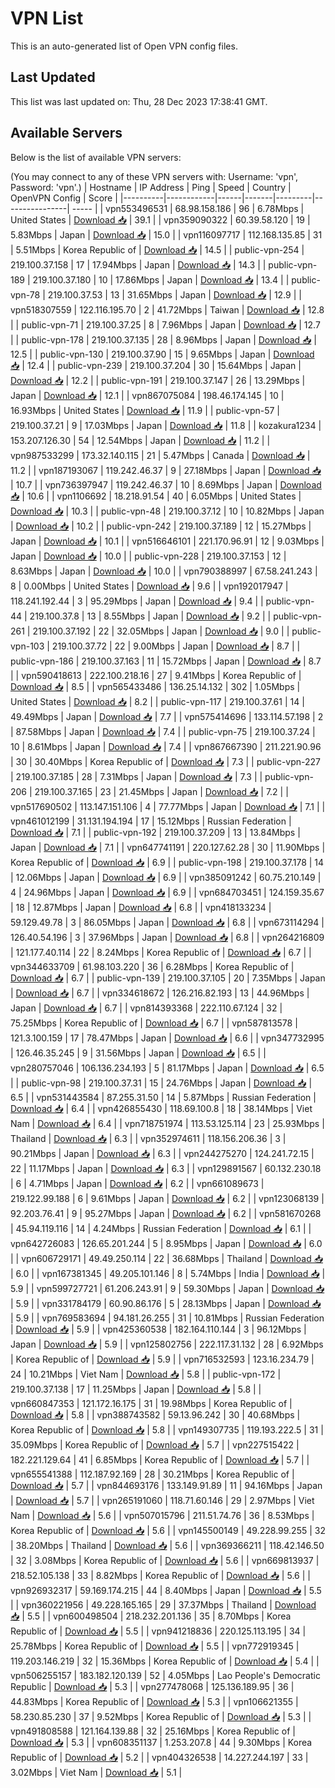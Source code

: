 # VPN List

This is an auto-generated list of Open VPN config files.

## Last Updated

This list was last updated on: Thu, 28 Dec 2023 17:38:41 GMT.

## Available Servers

Below is the list of available VPN servers:

(You may connect to any of these VPN servers with: Username: 'vpn', Password: 'vpn'.)
| Hostname | IP Address | Ping | Speed | Country | OpenVPN Config | Score |
|----------|------------|------|-------|---------|----------------| ----- |
| vpn553496531 | 68.98.158.186 | 96 | 6.78Mbps | United States | [Download 📥](./configs/server_0_US.ovpn) | 39.1 |
| vpn359090322 | 60.39.58.120 | 19 | 5.83Mbps | Japan | [Download 📥](./configs/server_1_JP.ovpn) | 15.0 |
| vpn116097717 | 112.168.135.85 | 31 | 5.51Mbps | Korea Republic of | [Download 📥](./configs/server_2_KR.ovpn) | 14.5 |
| public-vpn-254 | 219.100.37.158 | 17 | 17.94Mbps | Japan | [Download 📥](./configs/server_3_JP.ovpn) | 14.3 |
| public-vpn-189 | 219.100.37.180 | 10 | 17.86Mbps | Japan | [Download 📥](./configs/server_4_JP.ovpn) | 13.4 |
| public-vpn-78 | 219.100.37.53 | 13 | 31.65Mbps | Japan | [Download 📥](./configs/server_5_JP.ovpn) | 12.9 |
| vpn518307559 | 122.116.195.70 | 2 | 41.72Mbps | Taiwan | [Download 📥](./configs/server_6_TW.ovpn) | 12.8 |
| public-vpn-71 | 219.100.37.25 | 8 | 7.96Mbps | Japan | [Download 📥](./configs/server_7_JP.ovpn) | 12.7 |
| public-vpn-178 | 219.100.37.135 | 28 | 8.96Mbps | Japan | [Download 📥](./configs/server_8_JP.ovpn) | 12.5 |
| public-vpn-130 | 219.100.37.90 | 15 | 9.65Mbps | Japan | [Download 📥](./configs/server_9_JP.ovpn) | 12.4 |
| public-vpn-239 | 219.100.37.204 | 30 | 15.64Mbps | Japan | [Download 📥](./configs/server_10_JP.ovpn) | 12.2 |
| public-vpn-191 | 219.100.37.147 | 26 | 13.29Mbps | Japan | [Download 📥](./configs/server_11_JP.ovpn) | 12.1 |
| vpn867075084 | 198.46.174.145 | 10 | 16.93Mbps | United States | [Download 📥](./configs/server_12_US.ovpn) | 11.9 |
| public-vpn-57 | 219.100.37.21 | 9 | 17.03Mbps | Japan | [Download 📥](./configs/server_13_JP.ovpn) | 11.8 |
| kozakura1234 | 153.207.126.30 | 54 | 12.54Mbps | Japan | [Download 📥](./configs/server_14_JP.ovpn) | 11.2 |
| vpn987533299 | 173.32.140.115 | 21 | 5.47Mbps | Canada | [Download 📥](./configs/server_15_CA.ovpn) | 11.2 |
| vpn187193067 | 119.242.46.37 | 9 | 27.18Mbps | Japan | [Download 📥](./configs/server_16_JP.ovpn) | 10.7 |
| vpn736397947 | 119.242.46.37 | 10 | 8.69Mbps | Japan | [Download 📥](./configs/server_17_JP.ovpn) | 10.6 |
| vpn1106692 | 18.218.91.54 | 40 | 6.05Mbps | United States | [Download 📥](./configs/server_18_US.ovpn) | 10.3 |
| public-vpn-48 | 219.100.37.12 | 10 | 10.82Mbps | Japan | [Download 📥](./configs/server_19_JP.ovpn) | 10.2 |
| public-vpn-242 | 219.100.37.189 | 12 | 15.27Mbps | Japan | [Download 📥](./configs/server_20_JP.ovpn) | 10.1 |
| vpn516646101 | 221.170.96.91 | 12 | 9.03Mbps | Japan | [Download 📥](./configs/server_21_JP.ovpn) | 10.0 |
| public-vpn-228 | 219.100.37.153 | 12 | 8.63Mbps | Japan | [Download 📥](./configs/server_22_JP.ovpn) | 10.0 |
| vpn790388997 | 67.58.241.243 | 8 | 0.00Mbps | United States | [Download 📥](./configs/server_23_US.ovpn) | 9.6 |
| vpn192017947 | 118.241.192.44 | 3 | 95.29Mbps | Japan | [Download 📥](./configs/server_24_JP.ovpn) | 9.4 |
| public-vpn-44 | 219.100.37.8 | 13 | 8.55Mbps | Japan | [Download 📥](./configs/server_25_JP.ovpn) | 9.2 |
| public-vpn-261 | 219.100.37.192 | 22 | 32.05Mbps | Japan | [Download 📥](./configs/server_26_JP.ovpn) | 9.0 |
| public-vpn-103 | 219.100.37.72 | 22 | 9.00Mbps | Japan | [Download 📥](./configs/server_27_JP.ovpn) | 8.7 |
| public-vpn-186 | 219.100.37.163 | 11 | 15.72Mbps | Japan | [Download 📥](./configs/server_28_JP.ovpn) | 8.7 |
| vpn590418613 | 222.100.218.16 | 27 | 9.41Mbps | Korea Republic of | [Download 📥](./configs/server_29_KR.ovpn) | 8.5 |
| vpn565433486 | 136.25.14.132 | 302 | 1.05Mbps | United States | [Download 📥](./configs/server_30_US.ovpn) | 8.2 |
| public-vpn-117 | 219.100.37.61 | 14 | 49.49Mbps | Japan | [Download 📥](./configs/server_31_JP.ovpn) | 7.7 |
| vpn575414696 | 133.114.57.198 | 2 | 87.58Mbps | Japan | [Download 📥](./configs/server_32_JP.ovpn) | 7.4 |
| public-vpn-75 | 219.100.37.24 | 10 | 8.61Mbps | Japan | [Download 📥](./configs/server_33_JP.ovpn) | 7.4 |
| vpn867667390 | 211.221.90.96 | 30 | 30.40Mbps | Korea Republic of | [Download 📥](./configs/server_34_KR.ovpn) | 7.3 |
| public-vpn-227 | 219.100.37.185 | 28 | 7.31Mbps | Japan | [Download 📥](./configs/server_35_JP.ovpn) | 7.3 |
| public-vpn-206 | 219.100.37.165 | 23 | 21.45Mbps | Japan | [Download 📥](./configs/server_36_JP.ovpn) | 7.2 |
| vpn517690502 | 113.147.151.106 | 4 | 77.77Mbps | Japan | [Download 📥](./configs/server_37_JP.ovpn) | 7.1 |
| vpn461012199 | 31.131.194.194 | 17 | 15.12Mbps | Russian Federation | [Download 📥](./configs/server_38_RU.ovpn) | 7.1 |
| public-vpn-192 | 219.100.37.209 | 13 | 13.84Mbps | Japan | [Download 📥](./configs/server_39_JP.ovpn) | 7.1 |
| vpn647741191 | 220.127.62.28 | 30 | 11.90Mbps | Korea Republic of | [Download 📥](./configs/server_40_KR.ovpn) | 6.9 |
| public-vpn-198 | 219.100.37.178 | 14 | 12.06Mbps | Japan | [Download 📥](./configs/server_41_JP.ovpn) | 6.9 |
| vpn385091242 | 60.75.210.149 | 4 | 24.96Mbps | Japan | [Download 📥](./configs/server_42_JP.ovpn) | 6.9 |
| vpn684703451 | 124.159.35.67 | 18 | 12.87Mbps | Japan | [Download 📥](./configs/server_43_JP.ovpn) | 6.8 |
| vpn418133234 | 59.129.49.78 | 3 | 86.05Mbps | Japan | [Download 📥](./configs/server_44_JP.ovpn) | 6.8 |
| vpn673114294 | 126.40.54.196 | 3 | 37.96Mbps | Japan | [Download 📥](./configs/server_45_JP.ovpn) | 6.8 |
| vpn264216809 | 121.177.40.114 | 22 | 8.24Mbps | Korea Republic of | [Download 📥](./configs/server_46_KR.ovpn) | 6.7 |
| vpn344633709 | 61.98.103.220 | 36 | 6.28Mbps | Korea Republic of | [Download 📥](./configs/server_47_KR.ovpn) | 6.7 |
| public-vpn-139 | 219.100.37.105 | 20 | 7.35Mbps | Japan | [Download 📥](./configs/server_48_JP.ovpn) | 6.7 |
| vpn334618672 | 126.216.82.193 | 13 | 44.96Mbps | Japan | [Download 📥](./configs/server_49_JP.ovpn) | 6.7 |
| vpn814393368 | 222.110.67.124 | 32 | 75.25Mbps | Korea Republic of | [Download 📥](./configs/server_50_KR.ovpn) | 6.7 |
| vpn587813578 | 121.3.100.159 | 17 | 78.47Mbps | Japan | [Download 📥](./configs/server_51_JP.ovpn) | 6.6 |
| vpn347732995 | 126.46.35.245 | 9 | 31.56Mbps | Japan | [Download 📥](./configs/server_52_JP.ovpn) | 6.5 |
| vpn280757046 | 106.136.234.193 | 5 | 81.17Mbps | Japan | [Download 📥](./configs/server_53_JP.ovpn) | 6.5 |
| public-vpn-98 | 219.100.37.31 | 15 | 24.76Mbps | Japan | [Download 📥](./configs/server_54_JP.ovpn) | 6.5 |
| vpn531443584 | 87.255.31.50 | 14 | 5.87Mbps | Russian Federation | [Download 📥](./configs/server_55_RU.ovpn) | 6.4 |
| vpn426855430 | 118.69.100.8 | 18 | 38.14Mbps | Viet Nam | [Download 📥](./configs/server_56_VN.ovpn) | 6.4 |
| vpn718751974 | 113.53.125.114 | 23 | 25.93Mbps | Thailand | [Download 📥](./configs/server_57_TH.ovpn) | 6.3 |
| vpn352974611 | 118.156.206.36 | 3 | 90.21Mbps | Japan | [Download 📥](./configs/server_58_JP.ovpn) | 6.3 |
| vpn244275270 | 124.241.72.15 | 22 | 11.17Mbps | Japan | [Download 📥](./configs/server_59_JP.ovpn) | 6.3 |
| vpn129891567 | 60.132.230.18 | 6 | 4.71Mbps | Japan | [Download 📥](./configs/server_60_JP.ovpn) | 6.2 |
| vpn661089673 | 219.122.99.188 | 6 | 9.61Mbps | Japan | [Download 📥](./configs/server_61_JP.ovpn) | 6.2 |
| vpn123068139 | 92.203.76.41 | 9 | 95.27Mbps | Japan | [Download 📥](./configs/server_62_JP.ovpn) | 6.2 |
| vpn581670268 | 45.94.119.116 | 14 | 4.24Mbps | Russian Federation | [Download 📥](./configs/server_63_RU.ovpn) | 6.1 |
| vpn642726083 | 126.65.201.244 | 5 | 8.95Mbps | Japan | [Download 📥](./configs/server_64_JP.ovpn) | 6.0 |
| vpn606729171 | 49.49.250.114 | 22 | 36.68Mbps | Thailand | [Download 📥](./configs/server_65_TH.ovpn) | 6.0 |
| vpn167381345 | 49.205.101.146 | 8 | 5.74Mbps | India | [Download 📥](./configs/server_66_IN.ovpn) | 5.9 |
| vpn599727721 | 61.206.243.91 | 9 | 59.30Mbps | Japan | [Download 📥](./configs/server_67_JP.ovpn) | 5.9 |
| vpn331784179 | 60.90.86.176 | 5 | 28.13Mbps | Japan | [Download 📥](./configs/server_68_JP.ovpn) | 5.9 |
| vpn769583694 | 94.181.26.255 | 31 | 10.81Mbps | Russian Federation | [Download 📥](./configs/server_69_RU.ovpn) | 5.9 |
| vpn425360538 | 182.164.110.144 | 3 | 96.12Mbps | Japan | [Download 📥](./configs/server_70_JP.ovpn) | 5.9 |
| vpn125802756 | 222.117.31.132 | 28 | 6.92Mbps | Korea Republic of | [Download 📥](./configs/server_71_KR.ovpn) | 5.9 |
| vpn716532593 | 123.16.234.79 | 24 | 10.21Mbps | Viet Nam | [Download 📥](./configs/server_72_VN.ovpn) | 5.8 |
| public-vpn-172 | 219.100.37.138 | 17 | 11.25Mbps | Japan | [Download 📥](./configs/server_73_JP.ovpn) | 5.8 |
| vpn660847353 | 121.172.16.175 | 31 | 19.98Mbps | Korea Republic of | [Download 📥](./configs/server_74_KR.ovpn) | 5.8 |
| vpn388743582 | 59.13.96.242 | 30 | 40.68Mbps | Korea Republic of | [Download 📥](./configs/server_75_KR.ovpn) | 5.8 |
| vpn149307735 | 119.193.222.5 | 31 | 35.09Mbps | Korea Republic of | [Download 📥](./configs/server_76_KR.ovpn) | 5.7 |
| vpn227515422 | 182.221.129.64 | 41 | 6.85Mbps | Korea Republic of | [Download 📥](./configs/server_77_KR.ovpn) | 5.7 |
| vpn655541388 | 112.187.92.169 | 28 | 30.21Mbps | Korea Republic of | [Download 📥](./configs/server_78_KR.ovpn) | 5.7 |
| vpn844693176 | 133.149.91.89 | 11 | 94.16Mbps | Japan | [Download 📥](./configs/server_79_JP.ovpn) | 5.7 |
| vpn265191060 | 118.71.60.146 | 29 | 2.97Mbps | Viet Nam | [Download 📥](./configs/server_80_VN.ovpn) | 5.6 |
| vpn507015796 | 211.51.74.76 | 36 | 8.53Mbps | Korea Republic of | [Download 📥](./configs/server_81_KR.ovpn) | 5.6 |
| vpn145500149 | 49.228.99.255 | 32 | 38.20Mbps | Thailand | [Download 📥](./configs/server_82_TH.ovpn) | 5.6 |
| vpn369366211 | 118.42.146.50 | 32 | 3.08Mbps | Korea Republic of | [Download 📥](./configs/server_83_KR.ovpn) | 5.6 |
| vpn669813937 | 218.52.105.138 | 33 | 8.82Mbps | Korea Republic of | [Download 📥](./configs/server_84_KR.ovpn) | 5.6 |
| vpn926932317 | 59.169.174.215 | 44 | 8.40Mbps | Japan | [Download 📥](./configs/server_85_JP.ovpn) | 5.5 |
| vpn360221956 | 49.228.165.165 | 29 | 37.37Mbps | Thailand | [Download 📥](./configs/server_86_TH.ovpn) | 5.5 |
| vpn600498504 | 218.232.201.136 | 35 | 8.70Mbps | Korea Republic of | [Download 📥](./configs/server_87_KR.ovpn) | 5.5 |
| vpn941218836 | 220.125.113.195 | 34 | 25.78Mbps | Korea Republic of | [Download 📥](./configs/server_88_KR.ovpn) | 5.5 |
| vpn772919345 | 119.203.146.219 | 32 | 15.36Mbps | Korea Republic of | [Download 📥](./configs/server_89_KR.ovpn) | 5.4 |
| vpn506255157 | 183.182.120.139 | 52 | 4.05Mbps | Lao People's Democratic Republic | [Download 📥](./configs/server_90_LA.ovpn) | 5.3 |
| vpn277478068 | 125.136.189.95 | 36 | 44.83Mbps | Korea Republic of | [Download 📥](./configs/server_91_KR.ovpn) | 5.3 |
| vpn106621355 | 58.230.85.230 | 37 | 9.52Mbps | Korea Republic of | [Download 📥](./configs/server_92_KR.ovpn) | 5.3 |
| vpn491808588 | 121.164.139.88 | 32 | 25.16Mbps | Korea Republic of | [Download 📥](./configs/server_93_KR.ovpn) | 5.3 |
| vpn608351137 | 1.253.207.8 | 44 | 9.30Mbps | Korea Republic of | [Download 📥](./configs/server_94_KR.ovpn) | 5.2 |
| vpn404326538 | 14.227.244.197 | 33 | 3.02Mbps | Viet Nam | [Download 📥](./configs/server_95_VN.ovpn) | 5.1 |
